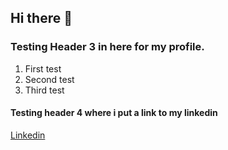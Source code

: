 ## Hi there 👋

### Testing Header 3 in here for my profile.
1. First test
1. Second test
3. Third test

#### Testing header 4 where i put a link to my linkedin
[Linkedin](https://www.linkedin.com/in/achrafelak/)